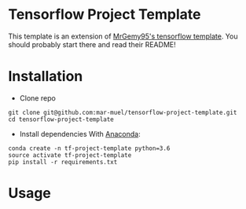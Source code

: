 # Tensorflow Project Template

This template is an extension of [MrGemy95's tensorflow template](https://github.com/MrGemy95/Tensorflow-Project-Template). You should probably start there and read their README!


# Installation
* Clone repo
```
git clone git@github.com:mar-muel/tensorflow-project-template.git
cd tensorflow-project-template
```
* Install dependencies
With [Anaconda](https://www.anaconda.com/download):
```
conda create -n tf-project-template python=3.6
source activate tf-project-template
pip install -r requirements.txt
```

# Usage
